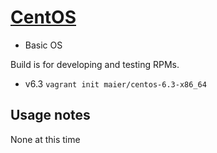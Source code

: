 # [CentOS](http://centos.org)

* Basic OS

Build is for developing and testing RPMs.

* v6.3 `vagrant init maier/centos-6.3-x86_64`

## Usage notes

None at this time
